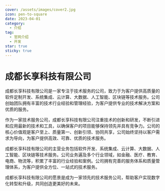```yaml
---
cover: /assets/images/cover2.jpg
icon: pen-to-square
date: 2023-04-01
category:
  - 介绍
tag:
  - 官网介绍
  - 开发
star: true
sticky: true
---
```


# 成都长享科技有限公司

成都长享科技有限公司是一家专注于技术服务的公司，致力于为客户提供高质量的软件定制开发、系统集成、云计算、大数据、人工智能、区块链等技术服务。公司创始团队拥有丰富的技术行业经验和管理经验，为客户提供专业的技术解决方案和优质的服务。

作为一家技术服务公司，成都长享科技有限公司注重技术的创新和研发，不断引进和应用最新的技术和工具，以确保客户的项目能够保持领先并具有竞争力。公司的核心价值观是客户至上、质量第一、创新引领、协同共享，公司始终坚持以客户需求为导向，为客户提供高效、可靠、优质的技术服务。

成都长享科技有限公司的主营业务包括软件开发、系统集成、云计算、大数据、人工智能、区块链等技术服务。公司业务遍及多个行业领域，如金融、医疗、教育、电商、物流等，积累了丰富的行业经验和案例。公司拥有完善的服务体系和质量管理体系，为客户提供全方位、一站式的技术服务。

成都长享科技有限公司的愿景是成为一家领先的技术服务公司，帮助客户实现数字化转型和升级，共同创造更美好的未来。